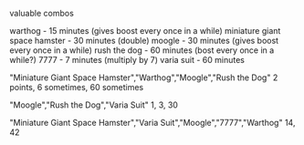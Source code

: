 valuable combos

warthog - 15 minutes  (gives boost every once in a while)
miniature giant space hamster - 30 minutes  (double)
moogle - 30 minutes  (gives boost every once in a while)
rush the dog - 60 minutes  (bost every once in a while?)
7777 - 7 minutes  (multiply by 7)
varia suit - 60 minutes

"Miniature Giant Space Hamster","Warthog","Moogle","Rush the Dog"
	2 points, 6 sometimes, 60 sometimes


"Moogle","Rush the Dog","Varia Suit"
	1, 3, 30


"Miniature Giant Space Hamster","Varia Suit","Moogle","7777","Warthog"
	14, 42